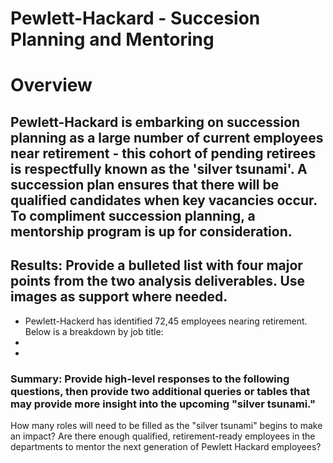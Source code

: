 # Pewlett-Hackard - Succesion Planning and Mentoring
# Overview 
## Pewlett-Hackard is embarking on succession planning as a large number of current employees near retirement - this cohort of pending retirees is respectfully known as the 'silver tsunami'. A succession plan ensures that there will be qualified candidates when key vacancies occur.  To compliment succession planning, a mentorship program is up for consideration.  

## Results: Provide a bulleted list with four major points from the two analysis deliverables. Use images as support where needed.
* Pewlett-Hackerd has identified 72,45 employees nearing retirement.  Below is a breakdown by job title:
* 
* 
### Summary: Provide high-level responses to the following questions, then provide two additional queries or tables that may provide more insight into the upcoming "silver tsunami."
How many roles will need to be filled as the "silver tsunami" begins to make an impact?
Are there enough qualified, retirement-ready employees in the departments to mentor the next generation of Pewlett Hackard employees?
